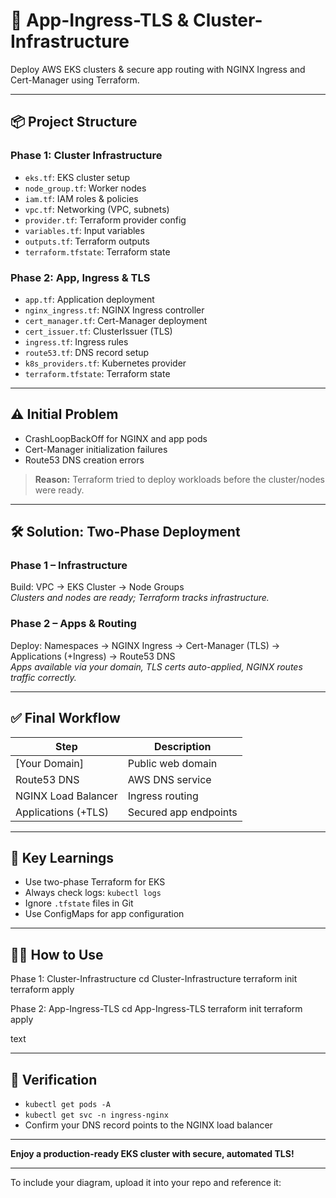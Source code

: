 # 🚀 App-Ingress-TLS & Cluster-Infrastructure

Deploy AWS EKS clusters & secure app routing with NGINX Ingress and Cert-Manager using Terraform.

---

## 📦 Project Structure

### Phase 1: Cluster Infrastructure

- `eks.tf`: EKS cluster setup
- `node_group.tf`: Worker nodes
- `iam.tf`: IAM roles & policies
- `vpc.tf`: Networking (VPC, subnets)
- `provider.tf`: Terraform provider config
- `variables.tf`: Input variables
- `outputs.tf`: Terraform outputs
- `terraform.tfstate`: Terraform state

### Phase 2: App, Ingress & TLS

- `app.tf`: Application deployment
- `nginx_ingress.tf`: NGINX Ingress controller
- `cert_manager.tf`: Cert-Manager deployment
- `cert_issuer.tf`: ClusterIssuer (TLS)
- `ingress.tf`: Ingress rules
- `route53.tf`: DNS record setup
- `k8s_providers.tf`: Kubernetes provider
- `terraform.tfstate`: Terraform state

---

## ⚠️ Initial Problem

- CrashLoopBackOff for NGINX and app pods
- Cert-Manager initialization failures
- Route53 DNS creation errors

> **Reason:** Terraform tried to deploy workloads before the cluster/nodes were ready.

---

## 🛠️ Solution: Two-Phase Deployment

### Phase 1 – Infrastructure

Build: VPC → EKS Cluster → Node Groups  
*Clusters and nodes are ready; Terraform tracks infrastructure.*

### Phase 2 – Apps & Routing

Deploy: Namespaces → NGINX Ingress → Cert-Manager (TLS) → Applications (+Ingress) → Route53 DNS  
*Apps available via your domain, TLS certs auto-applied, NGINX routes traffic correctly.*

---

## ✅ Final Workflow

| Step                   | Description                        |
|------------------------|------------------------------------|
| [Your Domain]          | Public web domain                  |
| Route53 DNS            | AWS DNS service                    |
| NGINX Load Balancer    | Ingress routing                    |
| Applications (+TLS)    | Secured app endpoints              |

---

## 📝 Key Learnings

- Use two-phase Terraform for EKS
- Always check logs: `kubectl logs`
- Ignore `.tfstate` files in Git
- Use ConfigMaps for app configuration

---

## 🧑‍💻 How to Use

Phase 1: Cluster-Infrastructure
cd Cluster-Infrastructure
terraform init
terraform apply

Phase 2: App-Ingress-TLS
cd App-Ingress-TLS
terraform init
terraform apply

text

---

## 🔎 Verification

- `kubectl get pods -A`
- `kubectl get svc -n ingress-nginx`
- Confirm your DNS record points to the NGINX load balancer

---

**Enjoy a production-ready EKS cluster with secure, automated TLS!**


---

To include your diagram, upload it into your repo and reference it: